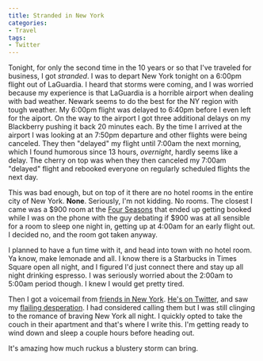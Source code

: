 ```yaml
---
title: Stranded in New York
categories:
- Travel
tags:
- Twitter
---
```


Tonight, for only the second time in the 10 years or so that I've traveled for business, I got _stranded_. I was to depart New York tonight on a 6:00pm flight out of LaGuardia. I heard that storms were coming, and I was worried because my experience is that LaGuardia is a horrible airport when dealing with bad weather. Newark seems to do the best for the NY region with tough weather.
My 6:00pm flight was delayed to 6:40pm before I even left for the aiport. On the way to the airport I got three additional delays on my Blackberry pushing it back 20 minutes each. By the time I arrived at the airport I was looking at an 7:50pm departure and other flights were being canceled. They then "delayed" my flight until 7:00am the next morning, which I found humorous since 13 hours, _overnight_, hardly seems like a delay. The cherry on top was when they then canceled my 7:00am "delayed" flight and rebooked everyone on regularly scheduled flights the next day.

This was bad enough, but on top of it there are no hotel rooms in the entire city of New York. **None**. Seriously, I'm not kidding. No rooms. The closest I came was a $900 room at the [Four Seasons](http://www.fourseasons.com/) that ended up getting booked while I was on the phone with the guy debating if $900 was at all sensible for a room to sleep one night in, getting up at 4:00am for an early flight out. I decided no, and the room got taken anyway.

I planned to have a fun time with it, and head into town with no hotel room. Ya know, make lemonade and all. I know there is a Starbucks in Times Square open all night, and I figured I'd just connect there and stay up all night drinking espresso. I was seriously worried about the 2:00am to 5:00am period though. I knew I would get pretty tired.

Then I got a voicemail from [friends in New York](http://www.opticality.com/). [He's on Twitter](http://www.opticality.com/blog/?p=35), and saw my [flailing desperation](http://twitter.com/thingles/statuses/66312782). I had considered calling them but I was still clinging to the romance of braving New York all night. I quickly opted to take the couch in their apartment and that's where I write this. I'm getting ready to wind down and sleep a couple hours before heading out.

It's amazing how much ruckus a blustery storm can bring.
